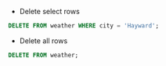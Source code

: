 - Delete select rows
```sql
DELETE FROM weather WHERE city = 'Hayward';
```

- Delete all rows
```sql
DELETE FROM weather;
```
